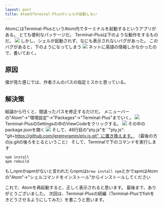 ```yaml
---
layout: post
title: AtomのTerminal-Plusのシェルが起動しない
---
```


AtomにはTerminal-PlusというAtom内でターミナルを起動するというアプリがある。
とても便利なパッケージだ。
Terminal-Plusは下のような動作をするものだ。
![](https://reetok99709.github.io/images/Article/%E3%82%B9%E3%82%AF%E3%83%AA%E3%83%BC%E3%83%B3%E3%82%B7%E3%83%A7%E3%83%83%E3%83%88%202017-11-21%2018.44.02.png)
しかし、シェルが起動されず、なにも表示されないバグがあった。
このバグがあると、下のようになってしまう
![](https://reetok99709.github.io/images/a.png)
ネットに英語の情報しかなかったので、書いておく。
## 原因
僕が見た感じでは、作者さんのパスの指定ミスかと思っている。
## 解決策
結論から行くと、間違ったパスを修正するだけだ。
メニューバーの"Atom"→"環境設定"→"Packages"→"Terminal-Plus"までいく。
![](https://reetok99709.github.io/images/Article/%E3%82%B9%E3%82%AF%E3%83%AA%E3%83%BC%E3%83%B3%E3%82%B7%E3%83%A7%E3%83%83%E3%83%88%202017-11-21%2018.58.08.png)
Terminal-PlusのSettingsの中のViewCodeをクリックする。
![](https://raw.githubusercontent.com/reetok99709/reetok99709.github.io/master/images/Article/%E3%82%B9%E3%82%AF%E3%83%AA%E3%83%BC%E3%83%B3%E3%82%B7%E3%83%A7%E3%83%83%E3%83%88%202017-11-21%2018.59.55.png)
その中のpackage.jsonを開く
![](https://reetok99709.github.io/images/Article/open.png)
そして、46行目の"pty.js"を``"pty.js": "git+https://github.com/jeremyramin/pty.js.git",`に置き換えます。
（最後の方のjs.gitの後ろをとるということ）
そして、Terminalで下のコマンドを実行します
```
npm install
apm rebuild
```
もしnpmかapmがないと言われたらnpmは`brew install npm`とかでapmはAtomの"Atom"→"シェルコマンドをインストール"からインストールしてください

これで、Atomを再起動すると、正しく表示されると思います。
最後まで、ありがとうございました。
次回は、Terminal-Plusの続編（Terminal-Plusでfishをきどうさせるようにしてみた）を書こうと思います。

